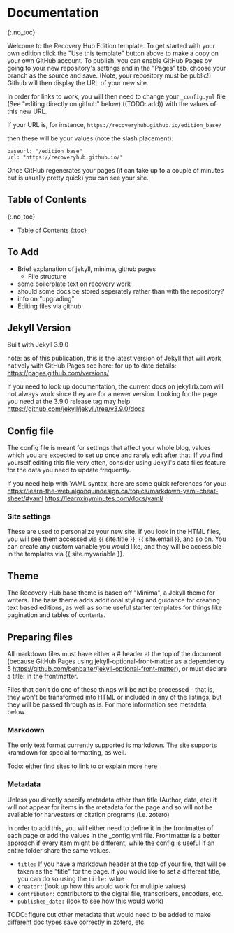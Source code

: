# Documentation
{:.no_toc}

Welcome to the Recovery Hub Edition template. To get started with your own edition click the "Use this template" button above to make a copy on your own GitHub account. To publish, you can enable GitHub Pages by going to your new repository's settings and in the "Pages" tab, choose your branch as the source and save. (Note, your repository must be public!) Github will then display the URL of your new site. 

In order for links to work, you will then need to change your `_config.yml` file (See "editing directly on github" below) ((TODO: add)) with the values of this new URL. 

If your URL is, for instance, `https://recoveryhub.github.io/edition_base/`

then these will be your values (note the slash placement): 

```
baseurl: "/edition_base"
url: "https://recoveryhub.github.io/"
```

Once GitHub regenerates your pages (it can take up to a couple of minutes but is usually pretty quick) you can see your site.

## Table of Contents
{:.no_toc}

* Table of Contents
{:toc}

## To Add

- Brief explanation of jekyll, minima, github pages
  - File structure
- some boilerplate text on recovery work
- should some docs be stored seperately rather than with the repository?
- info on "upgrading"
- Editing files via github

## Jekyll Version

Built with Jekyll 3.9.0

note: as of this publication, this is the latest version of Jekyll that 
will work natively with GitHub Pages
see here: for up to date details: https://pages.github.com/versions/

If you need to look up documentation, the current docs on jekyllrb.com will not always work since they are for a newer version. Looking for the page you need at the 3.9.0 release tag may help https://github.com/jekyll/jekyll/tree/v3.9.0/docs

## Config file

The config file is meant for settings that affect your whole blog, values
which you are expected to set up once and rarely edit after that. If you find
yourself editing this file very often, consider using Jekyll's data files
feature for the data you need to update frequently.

If you need help with YAML syntax, here are some quick references for you: 
https://learn-the-web.algonquindesign.ca/topics/markdown-yaml-cheat-sheet/#yaml
 https://learnxinyminutes.com/docs/yaml/

### Site settings
These are used to personalize your new site. If you look in the HTML files,
you will see them accessed via {{ site.title }}, {{ site.email }}, and so on.
You can create any custom variable you would like, and they will be accessible
in the templates via {{ site.myvariable }}.

## Theme

The Recovery Hub base theme is based off "Minima", a Jekyll theme for writers. The base theme adds additional styling and guidance for creating text based editions, as well as some useful starter templates for things like pagination and tables of contents. 

## Preparing files

All markdown files must have either a # header at the top of the document (because GitHub Pages using jekyll-optional-front-matter as a dependency 5 https://github.com/benbalter/jekyll-optional-front-matter), or must declare a title: in the frontmatter. 

Files that don't do one of these things will be not be processed - that is, they won't be transformed into HTML or included in any of the listings, but they will be passed through as is. For more information see metadata, below. 

### Markdown

The only text format currently supported is markdown. The site supports kramdown for special formatting, as well. 

Todo: either find sites to link to or explain more here

### Metadata

Unless you directly specify metadata other than title (Author, date, etc) it will not appear for items in the metadata for the page and so will not be available for harvesters or citation programs (i.e. zotero)

In order to add this, you will either need to define it in the frontmatter of each page or add the values in the _config.yml file. Frontmatter is a better approach if every item might be different, while the config is useful if an entire folder share the same values. 

- `title:` If you have a markdown header at the top of your file, that will be taken as the "title" for the page. if you would like to set a different title, you can do so using the `title:` value
- `creator:` (look up how this would work for multiple values)
- `contributor:` contributors to the digital file, transcribers, encoders, etc.
- `published_date:` (look to see how this would work)

TODO: figure out other metadata that would need to be added to make different doc types save correctly in zotero, etc.

